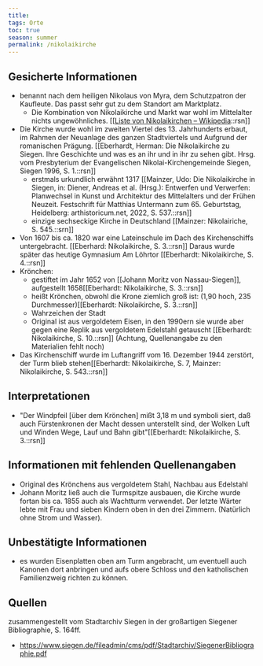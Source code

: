 ```yaml
---
title:
tags: Orte
toc: true
season: summer
permalink: /nikolaikirche
---
```


## Gesicherte Informationen

- benannt nach dem heiligen Nikolaus von Myra, dem Schutzpatron der Kaufleute. Das passt sehr gut zu dem Standort am Marktplatz. 
	- Die Kombination von Nikolaikirche und Markt war wohl im Mittelalter nichts ungewöhnliches. [[[Liste von Nikolaikirchen – Wikipedia](https://de.wikipedia.org/wiki/Liste_von_Nikolaikirchen)::rsn]] 
- Die Kirche wurde wohl im zweiten Viertel des 13. Jahrhunderts erbaut, im Rahmen der Neuanlage des ganzen Stadtviertels und Aufgrund der romanischen Prägung. [[Eberhardt, Herman: Die Nikolaikirche zu Siegen. Ihre Geschichte und was es an ihr und in ihr zu sehen gibt. Hrsg. vom Presbyterium der Evangelischen Nikolai-Kirchengemeinde Siegen, Siegen 1996, S. 1.::rsn]] 
	- erstmals urkundlich erwähnt 1317 [[Mainzer, Udo: Die Nikolaikirche in Siegen, in: Diener, Andreas et al. (Hrsg.): Entwerfen und Verwerfen: Planwechsel in Kunst und Architektur des Mittelalters und der Frühen Neuzeit. Festschrift für Matthias Untermann zum 65. Geburtstag, Heidelberg: arthistoricum.net, 2022, S. 537.::rsn]]
	- einzige sechseckige Kirche in Deutschland [[Mainzer: Nikolairiche, S. 545.::srn]]
- Von 1607 bis ca. 1820 war eine Lateinschule im Dach des Kirchenschiffs untergebracht. [[Eberhard: Nikolaikirche, S. 3.::rsn]] Daraus wurde später das heutige Gymnasium Am Löhrtor [[Eberhardt: Nikolaikirche, S. 4.::rsn]]
- Krönchen:
	- gestiftet im Jahr 1652 von [[Johann Moritz von Nassau-Siegen]], aufgestellt 1658[[Eberhardt: Nikolaikirche, S. 3.::rsn]]
	- heißt Krönchen, obwohl die Krone ziemlich groß ist: (1,90 hoch, 235 Durchmesser)[[Eberhardt: Nikolaikirche, S. 3.::rsn]]
	- Wahrzeichen der Stadt
	- Original ist aus vergoldetem Eisen, in den 1990ern sie wurde aber gegen eine Replik aus vergoldetem Edelstahl getauscht [[Eberhardt: Nikolaikirche, S. 10.::rsn]] (Achtung, Quellenangabe zu den Materialien fehlt noch)
- Das Kirchenschiff wurde im Luftangriff vom 16. Dezember 1944 zerstört, der Turm blieb stehen[[Eberhardt: Nikolaikirche, S. 7, Mainzer: Nikolaikirche, S. 543.::rsn]]

## Interpretationen

- "Der Windpfeil [über dem Krönchen] mißt 3,18 m und symboli siert, daß auch Fürstenkronen der Macht dessen unterstellt sind, der Wolken Luft und Winden Wege, Lauf und Bahn gibt"[[Eberhardt: Nikolaikirche, S. 3.::rsn]]

## Informationen mit fehlenden Quellenangaben

- Original des Krönchens aus vergoldetem Stahl, Nachbau aus Edelstahl
- Johann Moritz ließ auch die Turmspitze ausbauen, die Kirche wurde fortan bis ca. 1855 auch als Wachtturm verwendet. Der letzte Wärter lebte mit Frau und sieben Kindern oben in den drei Zimmern. (Natürlich ohne Strom und Wasser).

## Unbestätigte Informationen

- es wurden Eisenplatten oben am Turm angebracht, um eventuell auch Kanonen dort anbringen und aufs obere Schloss und den katholischen Familienzweig richten zu können.


## Quellen

zusammengestellt vom Stadtarchiv Siegen in der großartigen Siegener Bibliographie, S. 164ff.
- https://www.siegen.de/fileadmin/cms/pdf/Stadtarchiv/SiegenerBibliographie.pdf
